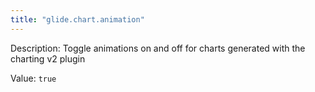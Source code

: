 ```yaml
---
title: "glide.chart.animation"
---
```


Description: Toggle animations on and off for charts generated with the charting v2 plugin

Value: `true`